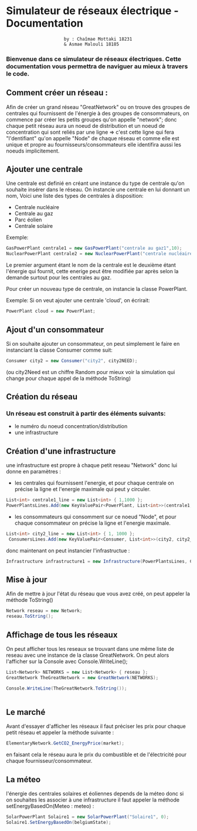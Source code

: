 # Simulateur de réseaux électrique - Documentation 
                          by : Chaîmae Mottaki 18231 
                          & Asmae Malouli 18185

### Bienvenue dans ce simulateur de réseaux électriques. Cette documentation vous permettra de naviguer au mieux à travers le code.

## Comment créer un réseau :
Afin de créer un grand réseau "GreatNetwork" ou on trouve des groupes de centrales qui fournissent de l'énergie à des groupes de consommateurs, on commence par créer les petits groupes qu'on appelle "network"; donc chaque petit réseau aura un noeud de distribution et un noeud de concentration qui sont reliés par une ligne => c'est cette ligne qui fera "l'dentifiant" qu'on appelle "Node" de chaque réseau et comme elle est unique et propre au fournisseurs/consommateurs elle identifira aussi les noeuds implicitement.


## Ajouter une centrale
Une centrale est definié en créant une instance du type de centrale qu'on souhaite insérer dans le réseau. On instancie une centrale en lui donnant un nom,
Voici une liste des types de centrales à disposition:
* Centrale nucléaire 
* Centrale au gaz
* Parc éolien
* Centrale solaire

Exemple:

```cs
GasPowerPlant centrale1 = new GasPowerPlant("centrale au gaz1",10); 
NuclearPowerPlant centrale2 = new NuclearPowerPlant("centrale nucléaire",40);   
```
Le premier argument étant le nom de la centrale est le deuxième étant l'énergie qui fournit, cette enerige peut être modifiée par après selon la demande surtout pour les centrales au gaz.

Pour créer un nouveau type de centrale, on instancie la classe PowerPlant.

Exemple:
Si on veut ajouter une centrale 'cloud', on écrirait:
```cs
PowerPlant cloud = new PowerPlant;
```
## Ajout d'un consommateur 

Si on souhaite ajouter un consommateur, on peut simplement le faire en instanciant la classe Consumer comme suit:

```cs
Consumer city2 = new Consumer("city2", city2NEED);   
```
(ou city2Need est un chiffre Random pour mieux voir la simulation qui change pour chaque appel de la méthode ToString)


## Création du réseau
### Un réseau est construit à partir des éléments suivants:
* le numéro du noeud concentration/distribution
* une infrastructure

## Création d'une infrastructure 
une infrastructure est propre à chaque petit reseau "Network" donc lui donne en paramètres :
* les centrales qui fournissent l'energie, et pour chaque centrale on précise la ligne et l'energie maximale qui peut y circuler.
```cs
List<int> centrale1_line = new List<int> { 1,1000 }; 
PowerPlantsLines.Add(new KeyValuePair<PowerPlant, List<int>>(centrale1, centrale1_line));
```
* les consommateurs qui consomment sur ce noeud "Node", et pour chaque consommateur on précise la ligne et l'energie maximale.
```cs
List<int> city2_line = new List<int> { 1, 1000 };
 ConsumersLines.Add(new KeyValuePair<Consumer, List<int>>(city2, city2_line));
```
donc maintenant on peut instancier l'infrastructue : 
```cs
Infrastructure infrastructure1 = new Infrastructure(PowerPlantsLines, ConsumersLines);
```

## Mise à jour

Afin de mettre à jour l'état du réseau que vous avez créé, on peut appeler la méthode ToString()
```cs
Network reseau = new Network;
reseau.ToString();   
```

## Affichage de tous les réseaux
On peut afficher tous les reseaux se trouvant dans une même liste de reseau avec une instance de la classe GreatNetwork.
On peut alors l'afficher sur la Console avec Console.WriteLine();
```cs
List<Network> NETWORKS = new List<Network> { reseau };
GreatNetwork TheGreatNetwork = new GreatNetwork(NETWORKS);

Console.WriteLine(TheGreatNetwork.ToString());
  
```
## Le marché 
Avant d'essayer d'afficher les réseaux il faut préciser les prix pour chaque petit réseau et appeler la méthode suivante : 
```cs
ElementaryNetwork.GetCO2_EnergyPrice(market);
```
en faisant cela le réseau aura le prix du combustible et de l'électricité pour chaque fournisseur/consommateur.

## La méteo 
l'énergie des centrales solaires et éoliennes depends de la méteo donc si on souhaites les associer à une infrastructure il faut appeler la méthode setEnergyBasedOn(Meteo : meteo)  : 
 ```cs
SolarPowerPlant Solaire1 = new SolarPowerPlant("Solaire1", 0);
Solaire1.SetEnergyBasedOn(belgiumState);
```


